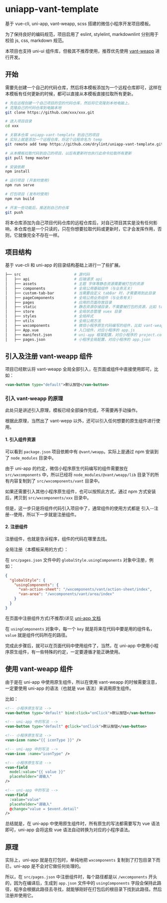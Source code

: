 # uniapp-vant-template

基于 vue-cli, uni-app, vant-weapp, scss 搭建的微信小程序开发项目模板。

为了保持良好的编码规范，项目启用了 eslint, stylelint, markdownlint 分别用于校验 js, css, markdown 规范。

本项目也支持 uni-ui 组件库，但极其不推荐使用，推荐优先使用 [vant-weapp](https://vant-contrib.gitee.io/vant-weapp/#/button) 进行开发。

## 开始

需要先创建一个自己的代码仓库，然后将本模板添加为一个远程仓库即可，这样在本模板有任何更新的时候，都可以直接从本模板直接拉取所有更新。

```bash
# 先在远程创建一个自己项目的空的代码仓库，然后将它克隆到本地电脑上。
# 克隆自己的代码仓库到电脑本地
git clone https://github.com/xxx/xxx.git

# 进入项目目录
cd xxx

# 关联本仓库 uniapp-vant-template 到自己的项目
# 实际上就是添加一个远程仓库，将这个远程命名为 temp
git remote add temp https://github.com/drylint/uniapp-vant-template.git

# 从本模板拉取代码到自己的项目，以后有更新时也执行此命令拉取所有更新
git pull temp master

# 安装依赖
npm install

# 运行项目 (开发时使用)
npm run serve

# 打包项目 (发布时使用)
npm run build

# 开发一些功能后，推送到自己的仓库
git push
```

将本仓库添加为自己项目代码仓库的远程仓库后，对自己项目其实是没有任何影响，本仓库也是一个只读的，只在你想要拉取代码或更新时，它才会发挥作用，否则，它就像完全不存在一样。

## 项目结构

基于 vue-cli 和 uni-app 的目录结构基础上进行一了些扩展。

```bash
├── src                        # 源代码
│   ├── api                    # 后端请求 api
│   ├── assets                 # 主题 字体等静态资源需要被打包的资源
│   ├── components             # 全局公用基础组件（与业务无关）
│   ├── custom-tab-bar         # 当需要自定义 tabBar 时，才需要用到此目录
│   ├── pageComponents         # 全局公用业务组件（与业务有关）
│   ├── pages                  # 应用的页面存放目录
│   ├── static                 # 静态资源存储目录，不需要被打包的资源，比如 tabBar 用到的图片
│   ├── store                  # 全局状态管理 vuex 目录
│   ├── styles                 # 全局样式
│   ├── utils                  # 全局公用方法
│   ├── wxcomponents           # 微信小程序原生代码编写的组件，比如 vant-weapp 存放在此目录中
│   ├── App.vue                # 入口组件，对应小程序的 app.js
│   ├── manifest.json          # uni-app 框架配置，对应小程序的 project.config.json
│   ├── pages.json             # 小程序全局配置，对应小程序的 app.json
```

## 引入及注册 vant-weapp 组件

项目已经默认将 vant-weapp 全局全部引入，在页面或组件中直接使用即可，比如：

```xml
<van-button type="default">默认按钮</van-button>
```

### 引入 vant-weapp 的原理

此处只是讲述引入原理，模板已经全部操作完成，不需要再手动操作。

根据此原理，当然出了 vant-wepp 以外，还可以引入任何想要的原生组件进行使用。

#### 1. 引入组件资源

可以看到 `package.json` 项目依赖中有 `@vant/weapp`。实际上是通过 npm 安装到了 `node_modules` 目录中。

由于 uni-app 的约定，微信小程序原生代码编写的组件需要放在 `src/wxcomponents` 中，所以已经将 `node_modules/@vant/weapp/lib` 目录下的所有内容复制到了 `src/wxcomponents/vant` 目录中。

如果还需要引入其他小程序原生组件，也可以按照此方式，通过 npm 方式安装后，拷贝到 `src/wxcomponents/xxx` 目录中。

但是，这一步只是将组件代码引入项目中了，通常组件的使用方式都是 引入--注册--使用，所以下一步就是注册组件。

#### 2. 注册组件

注册组件，也就是告诉程序，组件的代码在哪里去找。

全局注册（本模板采用的方式）：

在 `src/pages.json` 文件中的 `globalStyle.usingComponents` 对象中注册，例如：

```json
{
  "globalStyle": {
    "usingComponents": {
      "van-action-sheet": "/wxcomponents/vant/action-sheet/index",
      "van-area": "/wxcomponents/vant/area/index"
    }
  }
}
```

在页面中注册组件方式(不推荐)详见 [uni-app 文档](https://uniapp.dcloud.io/frame?id=%e5%b0%8f%e7%a8%8b%e5%ba%8f%e8%87%aa%e5%ae%9a%e4%b9%89%e7%bb%84%e4%bb%b6%e6%94%af%e6%8c%81)

在 `usingComponents` 对象中，每一个 `key` 就是将来在代码中要是用的组件名，`value` 就是组件代码所在的路径。

完成此步骤后，就可以在页面代码中使用组件了，当然，在 uni-app 中使用小程序原生组件，有一些特殊的约定，一定要遵循才能正确使用。

## 使用 vant-weapp 组件

由于是在 uni-app 中使用原生组件，所以在使用 vant-weapp 的时候需要注意，一定要使用 uni-app 的语法（也就是 vue 语法）来调用原生组件。

比如：

```xml
<!-- 小程序原生写法 -->
<van-button type="default" bind:click="onClick">默认按钮</van-button>

<!-- uni-app 中的写法 -->
<van-button type="default" @click="onClick">默认按钮</van-button>
```

```xml
<!-- 小程序原生写法 -->
<van-icon name="{{ iconType }}" />

<!-- uni-app 中的写法 -->
<van-icon :name="iconType" />
```

```xml
<!-- 小程序原生写法 -->
<van-field
  model:value="{{ value }}"
  placeholder="请输入"
/>

<!-- uni-app 中的写法 -->
<van-field
  :value="value"
  placeholder="请输入"
  @change="value = $event.detail"
/>

```

总结就是，在 uni-app 中使用原生组件时，所有原生的写法都需要写为 vue 语法即可，uni-app 会将这些 vue 语法自动转换为对应的小程序语法。

## 原理

实际上，uni-app 就是在打包时，单纯地把 `wxcomponents` 复制到了打包目录下而已，uni-app 是不会对它做任何处理的。

所以，在 `src/pages.json` 中注册组件时，每个路径都是以 `/wxcomponents` 开头的，因为在编译后，生成到 `app.json` 文件中的 `usingComponents` 字段会保持此路径，程序会根据此路径去寻找，就能够刚好在打包后的根目录下找到此路径。然后注册并使用它。
